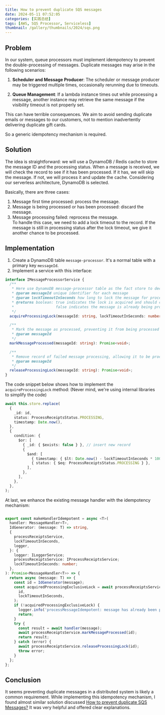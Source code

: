 ```yaml
---
title: How to prevent duplicate SQS messages
date: 2024-05-11 07:52:05
categories: [实践总结]
tags: [AWS, SQS Processor, Serviceless]
thumbnail: /gallery/thumbnails/2024/sqs.png
---
```


## Problem

In our system, queue processors must implement idempotency to prevent the double-processing of messages. Duplicate messages may arise in the following scenarios:

1. **Scheduler and Message Producer**: The scheduler or message producer may be triggered multiple times, occasionally rerunning due to timeouts.

2. **Queue Management**: If a lambda instance times out while processing a message, another instance may retrieve the same message if the visibility timeout is not properly set.


This can have terrible consequences. We aim to avoid sending duplicate emails or messages to our customers, not to mention inadvertently delivering duplicate gift cards.

So a generic idempotency mechanism is required.

## Solution

The idea is straightforward: we will use a DynamoDB / Redis cache to store the message ID and the processing status.
When a message is received, we will check the record to see if it has been processed.
If it has, we will skip the message. If not, we will process it and update the cache.
Considering our serverless architecture, DynamoDB is selected.

Basically, there are three cases:
1. Message first time processed:  process the message.
2. Message is being processed or has been processed: discard the message.
3. Message processing failed: reprocess the message.  
   To handle this case, we need to add a lock timeout to the record. If the message is still in processing status after the lock timeout, we give it another chance to be processed.

## Implementation

1. Create a DynamoDB table `message-processor`. It's a normal table with a primary key `messageId`.
2. Implement a service with this interface:
```typescript
interface IMessageProcessorService {
  /**
   * Here use DynamoDB message-processor table as the fact store to decide if a message has been seen before
   * @param messageId unique identifier for each message
   * @param lockTimeoutInSeconds how long to lock the message for processing. It gives another chance to reprocess the message if it fails.
   * @returns boolean: true indicates the lock is acquired and should continue the processing.
   *                   false indicates the message is already being processed or being processed by another instance.
   */
  acquireProcessingLock(messageId: string, lockTimeoutInSeconds: number): Promise<boolean>;

  /**
   * Mark the message as processed, preventing it from being processed again
   * @param messageId
   */
  markMessageProcessed(messageId: string): Promise<void>;

  /**
   * Remove record of failed message processing, allowing it to be processed again
   * @param messageId
   */
  releaseProcessingLock(messageId: string): Promise<void>;
}
```

The code snippet below shows how to implement the `acquireProcessingLock` method:
(Never mind, we're using internal libraries to simplify the code)
```typescript
await this.store.replace(
  {
    _id: id,
    status: ProcessReceiptsStatus.PROCESSING,
    timestamp: Date.now(),
  },
  {
    condition: {
      $or: [
        { _id: { $exists: false } }, // insert new record
        {
          $and: [
            { timestamp: { $lt: Date.now() - lockTimeoutInSeconds * 1000 } },
            { status: { $eq: ProcessReceiptsStatus.PROCESSING } },
          ],
        },
      ],
    },
  },
);
```

At last, we enhance the existing message handler with the idempotency mechanism:
```typescript

export const makeHandlerIdempotent = async <T>(
  handler: MessageHandler<T>,
  IdGenerator: (message: T) => string,
  {
    processReceiptsService,
    lockTimeoutInSeconds,
    logger,
  }: {
    logger: ILoggerService;
    processReceiptsService: IProcessReceiptsService;
    lockTimeoutInSeconds: number;
  },
): Promise<MessageHandler<T>> => {
  return async (message: T) => {
    const id = IdGenerator(message);
    const acquiredProcessingExclusiveLock = await processReceiptsService.acquireProcessingLock(
      id,
      lockTimeoutInSeconds,
    );
    if (!acquiredProcessingExclusiveLock) {
      logger.info('processMessageIdempotent: message has already been processed', { message });
      return;
    }
    try {
      const result = await handler(message);
      await processReceiptsService.markMessageProcessed(id);
      return result;
    } catch (error) {
      await processReceiptsService.releaseProcessingLock(id);
      throw error;
    }
  };
};
```

## Conclusion
It seems preventing duplicate messages in a distributed system is likely a common requirement.
While implementing this idempotency mechanism, I found almost similar solution discussed [How to prevent duplicate SQS Messages?](https://stackoverflow.com/questions/23260024/how-to-prevent-duplicate-sqs-messages)
It was very helpful and offered clear explanations.